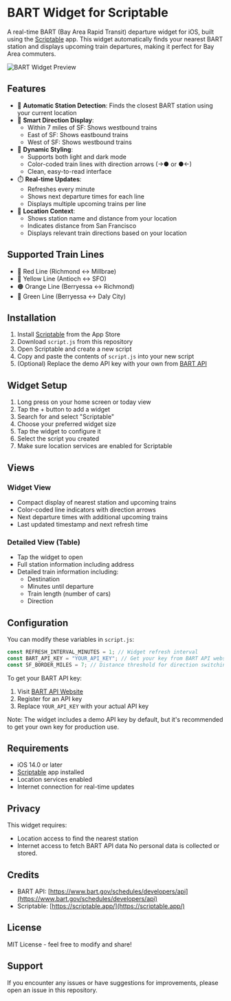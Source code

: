 # BART Widget for Scriptable

A real-time BART (Bay Area Rapid Transit) departure widget for iOS, built using the [Scriptable](https://scriptable.app/) app. This widget automatically finds your nearest BART station and displays upcoming train departures, making it perfect for Bay Area commuters.

![BART Widget Preview](https://user-images.githubusercontent.com/your-username/bart-widget/preview.png)

## Features

- 🚉 **Automatic Station Detection**: Finds the closest BART station using your current location
- 🚂 **Smart Direction Display**:
  - Within 7 miles of SF: Shows westbound trains
  - East of SF: Shows eastbound trains
  - West of SF: Shows westbound trains
- 🎨 **Dynamic Styling**:
  - Supports both light and dark mode
  - Color-coded train lines with direction arrows (→● or ●←)
  - Clean, easy-to-read interface
- ⏱️ **Real-time Updates**:
  - Refreshes every minute
  - Shows next departure times for each line
  - Displays multiple upcoming trains per line
- 📍 **Location Context**:
  - Shows station name and distance from your location
  - Indicates distance from San Francisco
  - Displays relevant train directions based on your location

## Supported Train Lines

- 🔴 Red Line (Richmond ↔ Millbrae)
- 💛 Yellow Line (Antioch ↔ SFO)
- 🟠 Orange Line (Berryessa ↔ Richmond)
- 💚 Green Line (Berryessa ↔ Daly City)

## Installation

1. Install [Scriptable](https://apps.apple.com/us/app/scriptable/id1405459188) from the App Store
2. Download `script.js` from this repository
3. Open Scriptable and create a new script
4. Copy and paste the contents of `script.js` into your new script
5. (Optional) Replace the demo API key with your own from [BART API](https://www.bart.gov/schedules/developers/api)

## Widget Setup

1. Long press on your home screen or today view
2. Tap the + button to add a widget
3. Search for and select "Scriptable"
4. Choose your preferred widget size
5. Tap the widget to configure it
6. Select the script you created
7. Make sure location services are enabled for Scriptable

## Views

### Widget View

- Compact display of nearest station and upcoming trains
- Color-coded line indicators with direction arrows
- Next departure times with additional upcoming trains
- Last updated timestamp and next refresh time

### Detailed View (Table)

- Tap the widget to open
- Full station information including address
- Detailed train information including:
  - Destination
  - Minutes until departure
  - Train length (number of cars)
  - Direction

## Configuration

You can modify these variables in `script.js`:

```javascript
const REFRESH_INTERVAL_MINUTES = 1; // Widget refresh interval
const BART_API_KEY = "YOUR_API_KEY"; // Get your key from BART API website
const SF_BORDER_MILES = 7; // Distance threshold for direction switching
```

To get your BART API key:

1. Visit [BART API Website](https://www.bart.gov/schedules/developers/api)
2. Register for an API key
3. Replace `YOUR_API_KEY` with your actual API key

Note: The widget includes a demo API key by default, but it's recommended to get your own key for production use.

## Requirements

- iOS 14.0 or later
- [Scriptable](https://scriptable.app/) app installed
- Location services enabled
- Internet connection for real-time updates

## Privacy

This widget requires:

- Location access to find the nearest station
- Internet access to fetch BART API data
  No personal data is collected or stored.

## Credits

- BART API: [https://www.bart.gov/schedules/developers/api](https://www.bart.gov/schedules/developers/api)
- Scriptable: [https://scriptable.app/](https://scriptable.app/)

## License

MIT License - feel free to modify and share!

## Support

If you encounter any issues or have suggestions for improvements, please open an issue in this repository.
